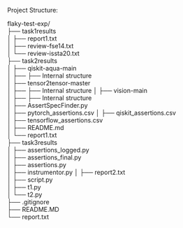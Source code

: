 Project Structure: 

flaky-test-exp/   
├── task1results  
│   ├── report1.txt  
│   ├── review-fse14.txt  
│   └── review-issta20.txt   
├── task2results  
│   ├── qiskit-aqua-main  
│   ├── ├── Internal structure   
│   ├── tensor2tensor-master    
│   ├── ├── Internal structure
│   ├── vision-main   
│   ├── ├── Internal structure    
│   ├── AssertSpecFinder.py   
│   ├── pytorch_assertions.csv
│   ├── qiskit_assertions.csv  
│   ├── tensorflow_assertions.csv  
│   ├── README.md  
│   └── report1.txt   
├── task3results  
│   ├── assertions_logged.py   
│   ├── assertions_final.py    
│   ├── assertions.py   
│   ├── instrumentor.py
│   ├── report2.txt   
│   ├── script.py   
│   ├── t1.py  
│   └── t2.py  
├── .gitignore  
├── README.MD  
└── report.txt  
